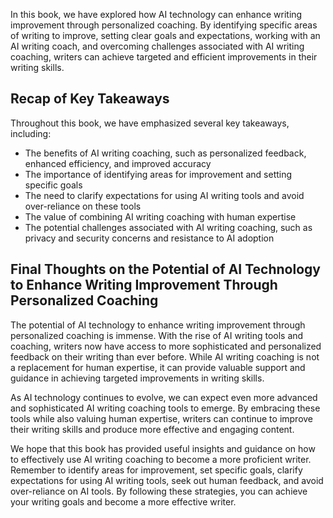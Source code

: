 
In this book, we have explored how AI technology can enhance writing improvement through personalized coaching. By identifying specific areas of writing to improve, setting clear goals and expectations, working with an AI writing coach, and overcoming challenges associated with AI writing coaching, writers can achieve targeted and efficient improvements in their writing skills.

Recap of Key Takeaways
----------------------

Throughout this book, we have emphasized several key takeaways, including:

* The benefits of AI writing coaching, such as personalized feedback, enhanced efficiency, and improved accuracy
* The importance of identifying areas for improvement and setting specific goals
* The need to clarify expectations for using AI writing tools and avoid over-reliance on these tools
* The value of combining AI writing coaching with human expertise
* The potential challenges associated with AI writing coaching, such as privacy and security concerns and resistance to AI adoption

Final Thoughts on the Potential of AI Technology to Enhance Writing Improvement Through Personalized Coaching
-------------------------------------------------------------------------------------------------------------

The potential of AI technology to enhance writing improvement through personalized coaching is immense. With the rise of AI writing tools and coaching, writers now have access to more sophisticated and personalized feedback on their writing than ever before. While AI writing coaching is not a replacement for human expertise, it can provide valuable support and guidance in achieving targeted improvements in writing skills.

As AI technology continues to evolve, we can expect even more advanced and sophisticated AI writing coaching tools to emerge. By embracing these tools while also valuing human expertise, writers can continue to improve their writing skills and produce more effective and engaging content.

We hope that this book has provided useful insights and guidance on how to effectively use AI writing coaching to become a more proficient writer. Remember to identify areas for improvement, set specific goals, clarify expectations for using AI writing tools, seek out human feedback, and avoid over-reliance on AI tools. By following these strategies, you can achieve your writing goals and become a more effective writer.
